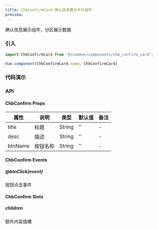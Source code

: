 ```yaml
---
title: ChbConfirmCard 确认信息展示卡片组件
preview:
---
```


确认信息展示组件，分区展示数据

### 引入

```javascript
import ChbConfirmCard from "@/common/components/chb_confirm_card";

Vue.component(ChbConfirmCard.name, ChbConfirmCard)
```

### 代码演示
<!-- DEMO -->

### API

#### ChbConfirm Props
|属性 | 说明 | 类型 | 默认值 | 备注 |
|----|-----|------|------ |------|
|title|标题|String|''|-|
|desc|描述|String|''|-|
|btnName|按钮名称|String|''|-|

#### ChbConfirm Events

##### @btnClick(event)
按钮点击事件

#### ChbConfirm Slots

##### children
额外内容插槽